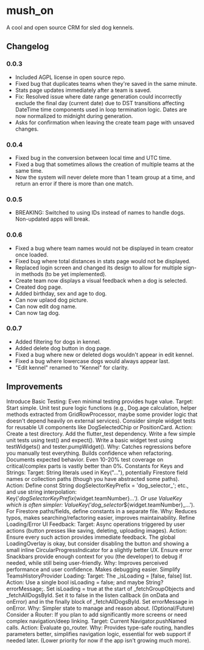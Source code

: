 # mush_on

A cool and open source CRM for sled dog kennels.

## Changelog

### 0.0.3

- Included AGPL license in open source repo.
- Fixed bug that duplicates teams when they're saved in the same minute.
- Stats page updates immediately after a team is saved.
- Fix: Resolved issue where date range generation could incorrectly exclude the final day (current date) due to DST transitions affecting DateTime time components used in loop termination logic. Dates are now normalized to midnight during generation.
- Asks for confirmation when leaving the create team page with unsaved changes.

### 0.0.4

- Fixed bug in the conversion between local time and UTC time.
- Fixed a bug that sometimes allows the creation of multiple teams at the same time.
- Now the system will never delete more than 1 team group at a time, and return an error if there is more than one match.

### 0.0.5

- BREAKING: Switched to using IDs instead of names to handle dogs. Non-updated apps will break.

### 0.0.6

- Fixed a bug where team names would not be displayed in team creator once loaded.
- Fixed bug where total distances in stats page would not be displayed.
- Replaced login screen and changed its design to allow for multiple sign-in methods (to be yet implemented).
- Create team now displays a visual feedback when a dog is selected.
- Created dog page.
- Added birthday, sex and age to dog.
- Can now uplaod dog picture.
- Can now edit dog name.
- Can now tag dog.

### 0.0.7

- Added filtering for dogs in kennel.
- Added delete dog button in dog page.
- Fixed a bug where new or deleted dogs wouldn't appear in edit kennel.
- Fixed a bug where lowercase dogs would always appear last.
- "Edit kennel" renamed to "Kennel" for clarity.

## Improvements

Introduce Basic Testing: Even minimal testing provides huge value.
Target: Start simple. Unit test pure logic functions (e.g., Dog.age calculation, helper methods extracted from GridRowProcessor, maybe some provider logic that doesn't depend heavily on external services). Consider simple widget tests for reusable UI components like DogSelectedChip or PositionCard.
Action: Create a test directory. Add the flutter_test dependency. Write a few simple unit tests using test() and expect(). Write a basic widget test using testWidgets() and tester.pumpWidget().
Why: Catches regressions before you manually test everything. Builds confidence when refactoring. Documents expected behavior. Even 10-20% test coverage on critical/complex parts is vastly better than 0%.
Constants for Keys and Strings:
Target: String literals used in Key("..."), potentially Firestore field names or collection paths (though you have abstracted some paths).
Action: Define const String dogSelectorKeyPrefix = 'dog_selector_'; etc., and use string interpolation: Key('$dogSelectorKeyPrefix${widget.teamNumber}_...'). Or use ValueKey which is often simpler: ValueKey('dog_selector_${widget.teamNumber}_...'). For Firestore paths/fields, define constants in a separate file.
Why: Reduces typos, makes searching/refactoring easier, improves maintainability.
Refine Loading/Error UI Feedback:
Target: Async operations triggered by user actions (button presses like saving, deleting, uploading images).
Action: Ensure every such action provides immediate feedback. The global LoadingOverlay is okay, but consider disabling the button and showing a small inline CircularProgressIndicator for a slightly better UX. Ensure error Snackbars provide enough context for you (the developer) to debug if needed, while still being user-friendly.
Why: Improves perceived performance and user confidence. Makes debugging easier.
Simplify TeamsHistoryProvider Loading:
Target: The _isLoading = [false, false] list.
Action: Use a single bool isLoading = false; and maybe String? errorMessage;. Set isLoading = true at the start of _fetchGroupObjects and _fetchAllDogsById. Set it to false in the listen callback (in onData and onError) and in the finally block of _fetchAllDogsById. Set errorMessage in onError.
Why: Simpler state to manage and reason about.
(Optional/Future) Consider a Router: If you plan to add significantly more screens or need complex navigation/deep linking.
Target: Current Navigator.pushNamed calls.
Action: Evaluate go_router.
Why: Provides type-safe routing, handles parameters better, simplifies navigation logic, essential for web support if needed later. (Lower priority for now if the app isn't growing much more).
